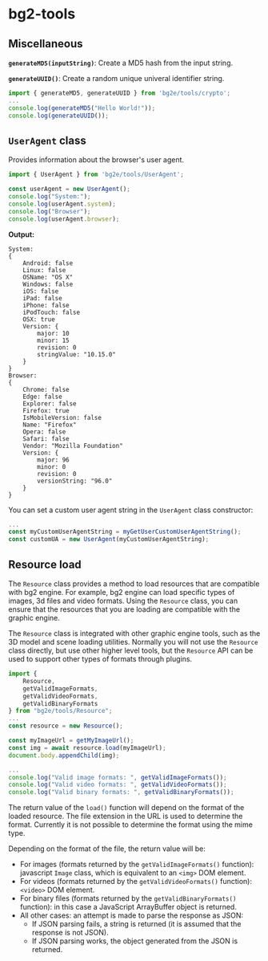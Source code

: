 
# bg2-tools

## Miscellaneous

**`generateMD5(inputString)`**: Create a MD5 hash from the input string.

**`generateUUID()`**: Create a random unique univeral identifier string.

```js
import { generateMD5, generateUUID } from 'bg2e/tools/crypto';
...
console.log(generateMD5("Hello World!"));
console.log(generateUUID());
```

## `UserAgent` class

Provides information about the browser's user agent.

```js
import { UserAgent } from 'bg2e/tools/UserAgent';

const userAgent = new UserAgent();
console.log("System:");
console.log(userAgent.system);
console.log("Browser");
console.log(userAgent.browser);
```

**Output:**

```other
System:
{
    Android: false
    Linux: false
    OSName: "OS X"
    Windows: false
    iOS: false
    iPad: false
    iPhone: false
    iPodTouch: false
    OSX: true
    Version: {
        major: 10    
        minor: 15    
        revision: 0    
        stringValue: "10.15.0"
    }
}
Browser:
{
    Chrome: false
    Edge: false
    Explorer: false
    Firefox: true
    IsMobileVersion: false
    Name: "Firefox"
    Opera: false
    Safari: false
    Vendor: "Mozilla Foundation"
    Version: {
        major: 96
        minor: 0
        revision: 0
        versionString: "96.0"
    }
}
```

You can set a custom user agent string in the `UserAgent` class constructor:

```js
...
const myCustomUserAgentString = myGetUserCustomUserAgentString();
const customUA = new UserAgent(myCustomUserAgentString);
```

## Resource load

The `Resource` class provides a method to load resources that are compatible with bg2 engine. For example, bg2 engine can load specific types of images, 3d files and video formats. Using the `Resource` class, you can ensure that the resources that you are loading are compatible with the graphic engine.

The `Resource` class is integrated with other graphic engine tools, such as the 3D model and scene loading utilities. Normally you will not use the `Resource` class directly, but use other higher level tools, but the `Resource` API can be used to support other types of formats through plugins.

```js
import {
    Resource, 
    getValidImageFormats,
    getValidVideoFormats,
    getValidBinaryFormats
} from "bg2e/tools/Resource";
...
const resource = new Resource();

const myImageUrl = getMyImageUrl();
const img = await resource.load(myImageUrl);
document.body.appendChild(img);

...
console.log("Valid image formats: ", getValidImageFormats());
console.log("Valid video formats: ", getValidVideoFormats());
console.log("Valid binary formats: ", getValidBinaryFormats());
```

The return value of the `load()` function will depend on the format of the loaded resource. The file extension in the URL is used to determine the format. Currently it is not possible to determine the format using the mime type.

Depending on the format of the file, the return value will be:

- For images (formats returned by the `getValidImageFormats()` function): javascript `Image` class, which is equivalent to an `<img>` DOM element.
- For videos (formats returned by the `getValidVideoFormats()` function): `<video>` DOM element.
- For binary files (formats returned by the `getValidBinaryFormats()` function): in this case a JavaScript ArrayBuffer object is returned.
- All other cases: an attempt is made to parse the response as JSON:
    * If JSON parsing fails, a string is returned (it is assumed that the response is not JSON).
    * If JSON parsing works, the object generated from the JSON is returned.


